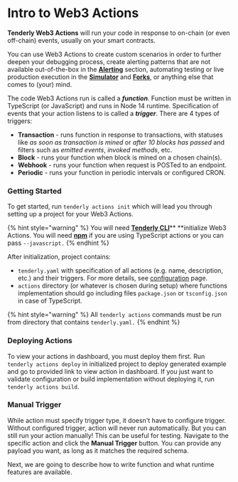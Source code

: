 # Intro to Web3 Actions

**Tenderly Web3 Actions** will run your code in response to on-chain (or even off-chain) events, usually on your smart contracts.&#x20;

You can use Web3 Actions to create custom scenarios in order to further deepen your debugging process, create alerting patterns that are not available out-of-the-box in the [**Alerting**](../alerts/creating-an-alert/) section, automating testing or live production execution in the [**Simulator**](../simulations-and-forks/how-to-simulate-a-transaction/) and [**Forks**](../simulations-and-forks/how-to-create-a-fork.md), or anything else that comes to (your) mind.

The code Web3 Actions run is called a _**function**_. Function must be written in TypeScript (or JavaScript) and runs in Node 14 runtime. Specification of events that your action listens to is called a _**trigger**_. There are 4 types of triggers:

* **Transaction** - runs function in response to transactions, with statuses like _as soon as transaction is mined_ or _after 10 blocks has passed_ and filters such as _emitted events_, _invoked methods_, etc.
* **Block** - runs your function when block is mined on a chosen chain(s).
* **Webhook** - runs your function when request is POSTed to an endpoint.
* **Periodic** - runs your function in periodic intervals or configured CRON.

### Getting Started

To get started,  run `tenderly actions init` which will lead you through setting up a project for your Web3 Actions.

{% hint style="warning" %}
You will need [**Tenderly CLI**](https://github.com/Tenderly/tenderly-cli)** **initialize Web3 Actions. You will need [**npm**](https://www.npmjs.com) if you are using TypeScript actions or you can pass `--javascript.`
{% endhint %}

After initialization, project contains:

* `tenderly.yaml` with specification of all actions (e.g. name, description, etc.) and their triggers. For more details, see [configuration](https://app.gitbook.com/o/-LeLQOwIQG3HndcULLU2/s/-LeLQaB11\_TIOtLg8tIW/c/CdQUNwVtK1HwdPK4UIfp/web3-actions/configuration) page.
* `actions` directory (or whatever is chosen during setup) where functions implementation should go including files `package.json` or `tsconfig.json` in case of TypeScript.

{% hint style="warning" %}
All `tenderly actions` commands must be run from directory that contains `tenderly.yaml.`
{% endhint %}

### Deploying Actions

To view your actions in dashboard, you must deploy them first. Run `tenderly actions deploy` in initialized project to deploy generated example and go to provided link to view action in dashboard. If you just want to validate configuration or build implementation without deploying it, run `tenderly actions build`.

### Manual Trigger

While action must specify trigger type, it doesn't have to configure trigger. Without configured trigger, action will never run automatically. But you can still run your action manually! This can be useful for testing. Navigate to the specific action and click the **Manual Trigger** button. You can provide any payload you want, as long as it matches the required schema.



Next, we are going to describe how to write function and what runtime features are available.



